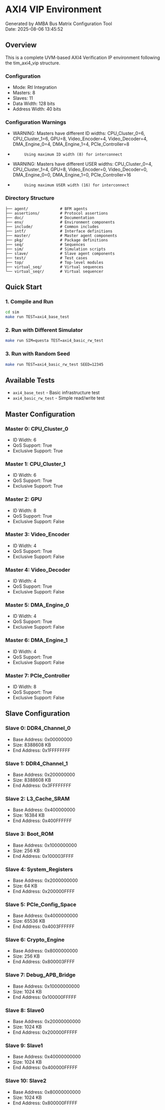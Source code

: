 # AXI4 VIP Environment

Generated by AMBA Bus Matrix Configuration Tool  
Date: 2025-08-06 13:45:52

## Overview

This is a complete UVM-based AXI4 Verification IP environment following the tim_axi4_vip structure.

### Configuration
- Mode: Rtl Integration
- Masters: 8
- Slaves: 11
- Data Width: 128 bits
- Address Width: 40 bits

### Configuration Warnings
- WARNING: Masters have different ID widths: CPU_Cluster_0=6, CPU_Cluster_1=6, GPU=8, Video_Encoder=4, Video_Decoder=4, DMA_Engine_0=4, DMA_Engine_1=4, PCIe_Controller=8
-          Using maximum ID width (8) for interconnect
- WARNING: Masters have different USER widths: CPU_Cluster_0=4, CPU_Cluster_1=4, GPU=8, Video_Encoder=0, Video_Decoder=0, DMA_Engine_0=0, DMA_Engine_1=0, PCIe_Controller=16
-          Using maximum USER width (16) for interconnect


### Directory Structure
```
├── agent/              # BFM agents
├── assertions/         # Protocol assertions
├── doc/                # Documentation
├── env/                # Environment components
├── include/            # Common includes
├── intf/               # Interface definitions
├── master/             # Master agent components
├── pkg/                # Package definitions
├── seq/                # Sequences
├── sim/                # Simulation scripts
├── slave/              # Slave agent components
├── test/               # Test cases
├── top/                # Top-level modules
├── virtual_seq/        # Virtual sequences
└── virtual_seqr/       # Virtual sequencer
```

## Quick Start

### 1. Compile and Run
```bash
cd sim
make run TEST=axi4_base_test
```

### 2. Run with Different Simulator
```bash
make run SIM=questa TEST=axi4_basic_rw_test
```

### 3. Run with Random Seed
```bash
make run TEST=axi4_basic_rw_test SEED=12345
```

## Available Tests

- `axi4_base_test` - Basic infrastructure test
- `axi4_basic_rw_test` - Simple read/write test

## Master Configuration

### Master 0: CPU_Cluster_0
- ID Width: 6
- QoS Support: True
- Exclusive Support: True

### Master 1: CPU_Cluster_1
- ID Width: 6
- QoS Support: True
- Exclusive Support: True

### Master 2: GPU
- ID Width: 8
- QoS Support: True
- Exclusive Support: False

### Master 3: Video_Encoder
- ID Width: 4
- QoS Support: True
- Exclusive Support: False

### Master 4: Video_Decoder
- ID Width: 4
- QoS Support: True
- Exclusive Support: False

### Master 5: DMA_Engine_0
- ID Width: 4
- QoS Support: True
- Exclusive Support: False

### Master 6: DMA_Engine_1
- ID Width: 4
- QoS Support: True
- Exclusive Support: False

### Master 7: PCIe_Controller
- ID Width: 8
- QoS Support: True
- Exclusive Support: False

## Slave Configuration

### Slave 0: DDR4_Channel_0
- Base Address: 0x00000000
- Size: 8388608 KB
- End Address: 0x1FFFFFFFF

### Slave 1: DDR4_Channel_1
- Base Address: 0x200000000
- Size: 8388608 KB
- End Address: 0x3FFFFFFFF

### Slave 2: L3_Cache_SRAM
- Base Address: 0x400000000
- Size: 16384 KB
- End Address: 0x400FFFFFF

### Slave 3: Boot_ROM
- Base Address: 0x1000000000
- Size: 256 KB
- End Address: 0x100003FFFF

### Slave 4: System_Registers
- Base Address: 0x2000000000
- Size: 64 KB
- End Address: 0x200000FFFF

### Slave 5: PCIe_Config_Space
- Base Address: 0x4000000000
- Size: 65536 KB
- End Address: 0x4003FFFFFF

### Slave 6: Crypto_Engine
- Base Address: 0x8000000000
- Size: 256 KB
- End Address: 0x800003FFFF

### Slave 7: Debug_APB_Bridge
- Base Address: 0x10000000000
- Size: 1024 KB
- End Address: 0x100000FFFFF

### Slave 8: Slave0
- Base Address: 0x20000000000
- Size: 1024 KB
- End Address: 0x200000FFFFF

### Slave 9: Slave1
- Base Address: 0x40000000000
- Size: 1024 KB
- End Address: 0x400000FFFFF

### Slave 10: Slave2
- Base Address: 0x80000000000
- Size: 1024 KB
- End Address: 0x800000FFFFF
